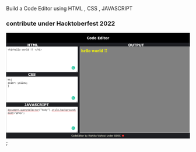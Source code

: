 Build a Code Editor using HTML , CSS , JAVASCRIPT

### contribute under Hacktoberfest 2022
![screenshot](screenshot.png);